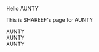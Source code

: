 Hello AUNTY
               

               
This is SHAREEF's page for AUNTY

               
               
               
               
               
               
               
               
               
               
               
               
               
               
               
               
               
               
               
               
               
               
               
               
               
               
               
               
               
               
               
               
               
               
               
               
               
               
               
               
               
               
               
               
               
               
               
               
               
               
               
               
               
               
               
               
               
               
               
               
               
               
               
               
               
               
               
               
               
               
               
               
               
               
               
               
               
               
               
               
               
               
               
               
               
               
               
               
               
               
               
               
               
               
               
               
               
               
               
               
               
               
               
               
               
               
               
               
               
               
               
               
               
               
               
               
               
               
               
               
               
               
               
               
               
               
               
               
               
               
               
               
               
               
               
               
               
               
               
               
               
               
               
               
               
               
               
               
               
               
               
               
               
               
               
               
               
               
               
               
               
               
               
               
               
               
               
               
               
               
               
               
               
               
               
               
               
               
               
               
               
               
               
               
               
               
               
               
               
               
               
               
               
               
               
               
               
               
               
               
              
AUNTY                      
AUNTY                    
AUNTY               

                             
